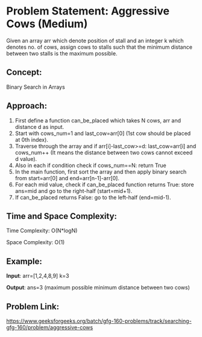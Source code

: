 # Problem Statement: Aggressive Cows (Medium)
Given an array arr which denote position of stall and an integer k which denotes no. of cows, assign cows to stalls such that the minimum distance between two stalls is the maximum possible.

## Concept: 
Binary Search in Arrays

## Approach:
1. First define a function can_be_placed which takes N cows, arr and distance d as input.
2. Start with cows_num=1 and last_cow=arr[0] (1st cow should be placed at 0th index).
3. Traverse through the array and if arr[i]-last_cow>=d: last_cow=arr[i] and cows_num++ (It means the distance between two cows cannot exceed d value).
4. Also in each if condition check if cows_num==N: return True
5. In the main function, first sort the array and then apply binary search from start=arr[0] and end=arr[n-1]-arr[0].
6. For each mid value, check if can_be_placed function returns True: store ans=mid and go to the right-half (start=mid+1).
7. If can_be_placed returns False: go to the left-half (end=mid-1).

## Time and Space Complexity:
Time Complexity: O(N*logN)

Space Complexity: O(1)

## Example:
**Input**: arr=[1,2,4,8,9] k=3

**Output**: ans=3 (maximum possible minimum distance between two cows)

## Problem Link:
https://www.geeksforgeeks.org/batch/gfg-160-problems/track/searching-gfg-160/problem/aggressive-cows
